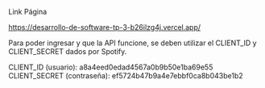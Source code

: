 Link Página

https://desarrollo-de-software-tp-3-b26ilzg4j.vercel.app/

Para poder ingresar y que la API funcione, se deben utilizar el CLIENT_ID y CLIENT_SECRET dados por Spotify.

CLIENT_ID (usuario): a8a4eed0edad4567a0b9b50e1ba69e55
CLIENT_SECRET (contraseña): ef5724b47b9a4e7ebbf0ca8b043be1b2
